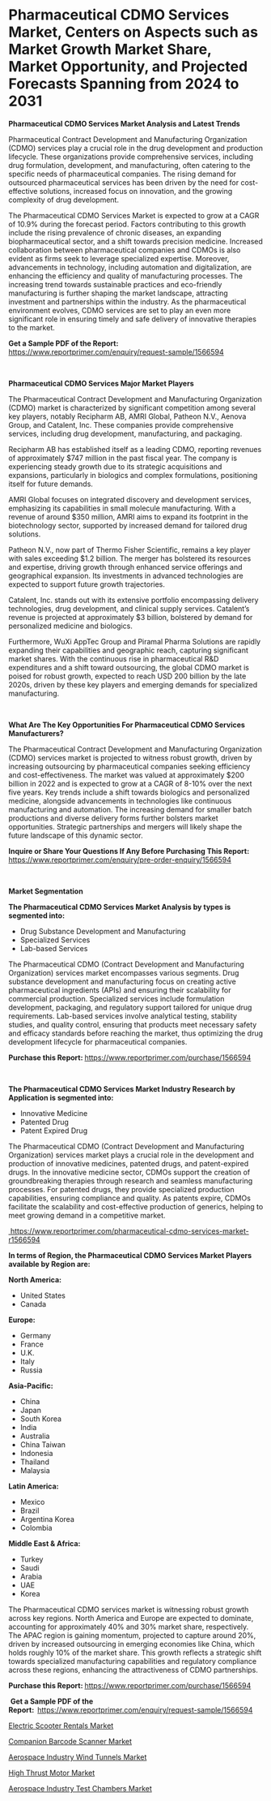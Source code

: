 <p><h1>Pharmaceutical CDMO Services Market, Centers on Aspects such as Market Growth Market Share, Market Opportunity, and Projected Forecasts Spanning from 2024 to 2031</h1></p><p><strong>Pharmaceutical CDMO Services Market Analysis and Latest Trends</strong></p>
<p><p>Pharmaceutical Contract Development and Manufacturing Organization (CDMO) services play a crucial role in the drug development and production lifecycle. These organizations provide comprehensive services, including drug formulation, development, and manufacturing, often catering to the specific needs of pharmaceutical companies. The rising demand for outsourced pharmaceutical services has been driven by the need for cost-effective solutions, increased focus on innovation, and the growing complexity of drug development.</p><p>The Pharmaceutical CDMO Services Market is expected to grow at a CAGR of 10.9% during the forecast period. Factors contributing to this growth include the rising prevalence of chronic diseases, an expanding biopharmaceutical sector, and a shift towards precision medicine. Increased collaboration between pharmaceutical companies and CDMOs is also evident as firms seek to leverage specialized expertise. Moreover, advancements in technology, including automation and digitalization, are enhancing the efficiency and quality of manufacturing processes. The increasing trend towards sustainable practices and eco-friendly manufacturing is further shaping the market landscape, attracting investment and partnerships within the industry. As the pharmaceutical environment evolves, CDMO services are set to play an even more significant role in ensuring timely and safe delivery of innovative therapies to the market.</p></p>
<p><strong>Get a Sample PDF of the Report:&nbsp;</strong> <a href="https://www.reportprimer.com/enquiry/request-sample/1566594">https://www.reportprimer.com/enquiry/request-sample/1566594</a></p>
<p>&nbsp;</p>
<p><strong>Pharmaceutical CDMO Services Major Market Players</strong></p>
<p><p>The Pharmaceutical Contract Development and Manufacturing Organization (CDMO) market is characterized by significant competition among several key players, notably Recipharm AB, AMRI Global, Patheon N.V., Aenova Group, and Catalent, Inc. These companies provide comprehensive services, including drug development, manufacturing, and packaging.</p><p>Recipharm AB has established itself as a leading CDMO, reporting revenues of approximately $747 million in the past fiscal year. The company is experiencing steady growth due to its strategic acquisitions and expansions, particularly in biologics and complex formulations, positioning itself for future demands.</p><p>AMRI Global focuses on integrated discovery and development services, emphasizing its capabilities in small molecule manufacturing. With a revenue of around $350 million, AMRI aims to expand its footprint in the biotechnology sector, supported by increased demand for tailored drug solutions.</p><p>Patheon N.V., now part of Thermo Fisher Scientific, remains a key player with sales exceeding $1.2 billion. The merger has bolstered its resources and expertise, driving growth through enhanced service offerings and geographical expansion. Its investments in advanced technologies are expected to support future growth trajectories.</p><p>Catalent, Inc. stands out with its extensive portfolio encompassing delivery technologies, drug development, and clinical supply services. Catalent’s revenue is projected at approximately $3 billion, bolstered by demand for personalized medicine and biologics.</p><p>Furthermore, WuXi AppTec Group and Piramal Pharma Solutions are rapidly expanding their capabilities and geographic reach, capturing significant market shares. With the continuous rise in pharmaceutical R&D expenditures and a shift toward outsourcing, the global CDMO market is poised for robust growth, expected to reach USD 200 billion by the late 2020s, driven by these key players and emerging demands for specialized manufacturing.</p></p>
<p>&nbsp;</p>
<p><strong>What Are The Key Opportunities For Pharmaceutical CDMO Services Manufacturers?</strong></p>
<p><p>The Pharmaceutical Contract Development and Manufacturing Organization (CDMO) services market is projected to witness robust growth, driven by increasing outsourcing by pharmaceutical companies seeking efficiency and cost-effectiveness. The market was valued at approximately $200 billion in 2022 and is expected to grow at a CAGR of 8-10% over the next five years. Key trends include a shift towards biologics and personalized medicine, alongside advancements in technologies like continuous manufacturing and automation. The increasing demand for smaller batch productions and diverse delivery forms further bolsters market opportunities. Strategic partnerships and mergers will likely shape the future landscape of this dynamic sector.</p></p>
<p><strong>Inquire or Share Your Questions If Any Before Purchasing This Report:</strong> <a href="https://www.reportprimer.com/enquiry/pre-order-enquiry/1566594">https://www.reportprimer.com/enquiry/pre-order-enquiry/1566594</a></p>
<p>&nbsp;</p>
<p><strong>Market Segmentation</strong></p>
<p><strong>The Pharmaceutical CDMO Services Market Analysis by types is segmented into:</strong></p>
<p><ul><li>Drug Substance Development and Manufacturing</li><li>Specialized Services</li><li>Lab-based Services</li></ul></p>
<p><p>The Pharmaceutical CDMO (Contract Development and Manufacturing Organization) services market encompasses various segments. Drug substance development and manufacturing focus on creating active pharmaceutical ingredients (APIs) and ensuring their scalability for commercial production. Specialized services include formulation development, packaging, and regulatory support tailored for unique drug requirements. Lab-based services involve analytical testing, stability studies, and quality control, ensuring that products meet necessary safety and efficacy standards before reaching the market, thus optimizing the drug development lifecycle for pharmaceutical companies.</p></p>
<p><strong>Purchase this Report:&nbsp;</strong><a href="https://www.reportprimer.com/purchase/1566594">https://www.reportprimer.com/purchase/1566594</a></p>
<p>&nbsp;</p>
<p><strong>The Pharmaceutical CDMO Services Market Industry Research by Application is segmented into:</strong></p>
<p><ul><li>Innovative Medicine</li><li>Patented Drug</li><li>Patent Expired Drug</li></ul></p>
<p><p>The Pharmaceutical CDMO (Contract Development and Manufacturing Organization) services market plays a crucial role in the development and production of innovative medicines, patented drugs, and patent-expired drugs. In the innovative medicine sector, CDMOs support the creation of groundbreaking therapies through research and seamless manufacturing processes. For patented drugs, they provide specialized production capabilities, ensuring compliance and quality. As patents expire, CDMOs facilitate the scalability and cost-effective production of generics, helping to meet growing demand in a competitive market.</p></p>
<p><a href="https://www.reportprimer.com/pharmaceutical-cdmo-services-market-r1566594">&nbsp;https://www.reportprimer.com/pharmaceutical-cdmo-services-market-r1566594</a></p>
<p><strong>In terms of Region, the Pharmaceutical CDMO Services Market Players available by Region are:</strong></p>
<p>
    <p> <strong> North America: </strong>
        <ul>
            <li>United States</li>
            <li>Canada</li>
        </ul>
        </p> 
    <p> <strong> Europe: </strong>
        <ul>
            <li>Germany</li>
            <li>France</li>
            <li>U.K.</li>
            <li>Italy</li>
            <li>Russia</li>
        </ul>
        </p> 
    <p> <strong> Asia-Pacific: </strong>
        <ul>
            <li>China</li>
            <li>Japan</li>
            <li>South Korea</li>
            <li>India</li>
            <li>Australia</li>
            <li>China Taiwan</li>
            <li>Indonesia</li>
            <li>Thailand</li>
            <li>Malaysia</li>
        </ul>
        </p> 
    <p> <strong> Latin America: </strong>
        <ul>
            <li>Mexico</li>
            <li>Brazil</li>
            <li>Argentina Korea</li>
            <li>Colombia</li>
        </ul>
        </p> 
    <p> <strong> Middle East & Africa: </strong>
        <ul>
            <li>Turkey</li>
            <li>Saudi</li>
            <li>Arabia</li>
            <li>UAE</li>
            <li>Korea</li>
        </ul>
    </p>
    </p>
<p><p>The Pharmaceutical CDMO services market is witnessing robust growth across key regions. North America and Europe are expected to dominate, accounting for approximately 40% and 30% market share, respectively. The APAC region is gaining momentum, projected to capture around 20%, driven by increased outsourcing in emerging economies like China, which holds roughly 10% of the market share. This growth reflects a strategic shift towards specialized manufacturing capabilities and regulatory compliance across these regions, enhancing the attractiveness of CDMO partnerships.</p></p>
<p><strong>Purchase this Report: </strong><a href="https://www.reportprimer.com/purchase/1566594">https://www.reportprimer.com/purchase/1566594</a></p>
<p>&nbsp;<strong>Get a Sample PDF of the Report:&nbsp;&nbsp;</strong><a href="https://www.reportprimer.com/enquiry/request-sample/1566594">https://www.reportprimer.com/enquiry/request-sample/1566594</a></p>
<p><strong></strong></p>
<p><p><a href="https://www.linkedin.com/pulse/electric-scooter-rentals-market-segmentation-geographical-zxa5f?trackingId=2%2FaLRXkXTvGxdksbTwsacg%3D%3D">Electric Scooter Rentals Market</a></p><p><a href="https://issuu.com/reportprime-2/docs/companion-barcode-scanner-market-si_23c8ebcc785484">Companion Barcode Scanner Market</a></p><p><a href="https://medium.com/@williamsmckinley11/aerospace-industry-wind-tunnels-market-emerging-trends-and-future-prospects-for-period-from-2024-to-aa8a6e12025b?postPublishedType=repub">Aerospace Industry Wind Tunnels Market</a></p><p><a href="https://issuu.com/reportprime-2/docs/high-thrust-motor-market-size-2030._31a2a465b46f98">High Thrust Motor Market</a></p><p><a href="https://medium.com/@williamsmckinley11/aerospace-industry-test-chambers-industry-forecast-market-shifts-and-strategic-imperatives-2024-5d75fb075f8b?postPublishedType=repub">Aerospace Industry Test Chambers Market</a></p></p>